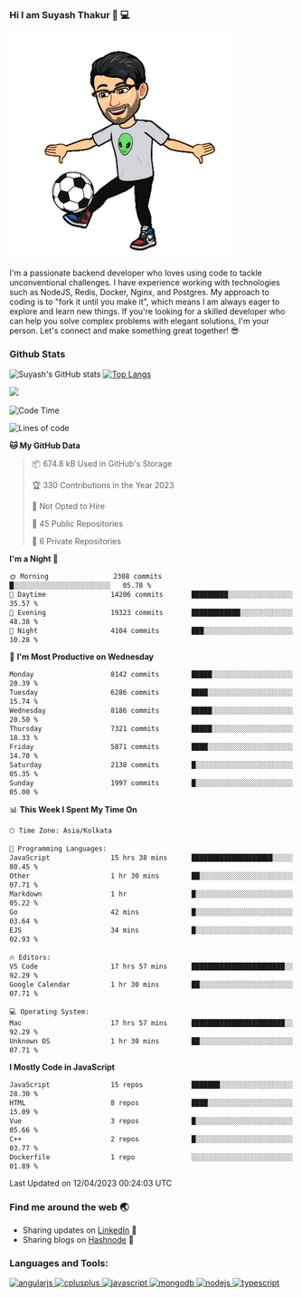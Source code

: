 ### Hi I am Suyash Thakur 👋 :computer:
![alt text](https://github.com/suyash-thakur/suyash-thakur/blob/main/b6cb4bdfda210a55fbf6c0d70b4a5a0af8891e10b39cdf69c4ac720f3c472fed.0.png)
<!--
**suyash-thakur/suyash-thakur** is a ✨ _special_ ✨ repository because its `README.md` (this file) appears on your GitHub profile.

Here are some ideas to get you started:

- 🔭 I’m currently working on ...
- 🌱 I’m currently learning ...
- 👯 I’m looking to collaborate on ...
- 🤔 I’m looking for help with ...
- 💬 Ask me about ...
- 📫 How to reach me: ...
- 😄 Pronouns: ...
- ⚡ Fun fact: ...
-->
I'm a passionate backend developer who loves using code to tackle unconventional challenges. I have experience working with technologies such as NodeJS, Redis, Docker, Nginx, and Postgres. My approach to coding is to "fork it until you make it", which means I am always eager to explore and learn new things. If you're looking for a skilled developer who can help you solve complex problems with elegant solutions, I'm your person. Let's connect and make something great together! 😎


### Github Stats
![Suyash's GitHub stats](https://github-readme-stats.vercel.app/api?username=suyash-thakur&show_icons=true&theme=radical)
[![Top Langs](https://github-readme-stats.vercel.app/api/top-langs/?username=suyash-thakur&hide=css,dockerfile&langs_count=8&layout=compact&theme=radical)](https://github.com/anuraghazra/github-readme-stats)

![](https://komarev.com/ghpvc/?username=suyash-thakur)

<!--START_SECTION:waka-->
![Code Time](http://img.shields.io/badge/Code%20Time-1%2C382%20hrs%2037%20mins-blue)

![Lines of code](https://img.shields.io/badge/From%20Hello%20World%20I%27ve%20Written-12.5%20million%20lines%20of%20code-blue)

**🐱 My GitHub Data** 

> 📦 674.8 kB Used in GitHub's Storage 
 > 
> 🏆 330 Contributions in the Year 2023
 > 
> 🚫 Not Opted to Hire
 > 
> 📜 45 Public Repositories 
 > 
> 🔑 6 Private Repositories 
 > 
**I'm a Night 🦉** 

```text
🌞 Morning                2308 commits        █░░░░░░░░░░░░░░░░░░░░░░░░   05.78 % 
🌆 Daytime                14206 commits       █████████░░░░░░░░░░░░░░░░   35.57 % 
🌃 Evening                19323 commits       ████████████░░░░░░░░░░░░░   48.38 % 
🌙 Night                  4104 commits        ███░░░░░░░░░░░░░░░░░░░░░░   10.28 % 
```
📅 **I'm Most Productive on Wednesday** 

```text
Monday                   8142 commits        █████░░░░░░░░░░░░░░░░░░░░   20.39 % 
Tuesday                  6286 commits        ████░░░░░░░░░░░░░░░░░░░░░   15.74 % 
Wednesday                8186 commits        █████░░░░░░░░░░░░░░░░░░░░   20.50 % 
Thursday                 7321 commits        █████░░░░░░░░░░░░░░░░░░░░   18.33 % 
Friday                   5871 commits        ████░░░░░░░░░░░░░░░░░░░░░   14.70 % 
Saturday                 2138 commits        █░░░░░░░░░░░░░░░░░░░░░░░░   05.35 % 
Sunday                   1997 commits        █░░░░░░░░░░░░░░░░░░░░░░░░   05.00 % 
```


📊 **This Week I Spent My Time On** 

```text
🕑︎ Time Zone: Asia/Kolkata

💬 Programming Languages: 
JavaScript               15 hrs 38 mins      ████████████████████░░░░░   80.45 % 
Other                    1 hr 30 mins        ██░░░░░░░░░░░░░░░░░░░░░░░   07.71 % 
Markdown                 1 hr                █░░░░░░░░░░░░░░░░░░░░░░░░   05.22 % 
Go                       42 mins             █░░░░░░░░░░░░░░░░░░░░░░░░   03.64 % 
EJS                      34 mins             █░░░░░░░░░░░░░░░░░░░░░░░░   02.93 % 

🔥 Editors: 
VS Code                  17 hrs 57 mins      ███████████████████████░░   92.29 % 
Google Calendar          1 hr 30 mins        ██░░░░░░░░░░░░░░░░░░░░░░░   07.71 % 

💻 Operating System: 
Mac                      17 hrs 57 mins      ███████████████████████░░   92.29 % 
Unknown OS               1 hr 30 mins        ██░░░░░░░░░░░░░░░░░░░░░░░   07.71 % 
```

**I Mostly Code in JavaScript** 

```text
JavaScript               15 repos            ███████░░░░░░░░░░░░░░░░░░   28.30 % 
HTML                     8 repos             ████░░░░░░░░░░░░░░░░░░░░░   15.09 % 
Vue                      3 repos             █░░░░░░░░░░░░░░░░░░░░░░░░   05.66 % 
C++                      2 repos             █░░░░░░░░░░░░░░░░░░░░░░░░   03.77 % 
Dockerfile               1 repo              ░░░░░░░░░░░░░░░░░░░░░░░░░   01.89 % 
```




 Last Updated on 12/04/2023 00:24:03 UTC
<!--END_SECTION:waka-->

### Find me around the web :earth_asia:
  - Sharing updates on [LinkedIn](https://www.linkedin.com/in/suyash-thakur-06777016a/) :briefcase:
  - Sharing blogs on [Hashnode](https://suyashthakurblog.hashnode.dev/) 📝
  
  
<h3 align="left">Languages and Tools:</h3>
<p align="left"> <a href="https://angular.io" target="_blank"> <img src="https://simpleicons.org/icons/angular.svg" alt="angularjs" width="40" height="40"/> </a> <a href="https://www.w3schools.com/cpp/" target="_blank"> <img src="https://simpleicons.org/icons/cplusplus.svg" alt="cplusplus" width="40" height="40"/> </a><a href="https://developer.mozilla.org/en-US/docs/Web/JavaScript" target="_blank"> <img src="https://simpleicons.org/icons/javascript.svg" alt="javascript" width="40" height="40"/> </a> <a href="https://www.mongodb.com/" target="_blank"> <img src="https://simpleicons.org/icons/mongodb.svg" alt="mongodb" width="40" height="40"/> </a> <a href="https://nodejs.org" target="_blank"> <img src="https://simpleicons.org/icons/nodedotjs.svg" alt="nodejs" width="40" height="40"/> </a> <a href="https://postman.com" target="_blank"> <img src="https://simpleicons.org/icons/typescript.svg" alt="typescript" width="40" height="40"/> </a> </p>

